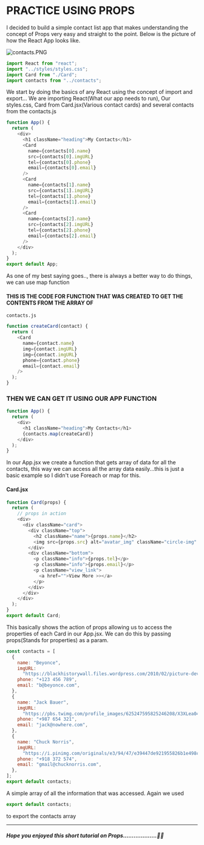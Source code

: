 # PRACTICE USING PROPS

I decided to build a simple contact list app that makes understanding the concept of Props very easy and straight to the point. Below is the picture of how the React App looks like.

![contacts.PNG](C:\Users\doksu\Pictures\MEmu%20Photo\contacts.PNG)

```javascript
import React from "react";
import "../styles/styles.css";
import Card from "./Card";
import contacts from "../contacts";
```

We start by doing the basics of any React using the concept of import and export... We are importing React(What our app needs to run), Our styles.css, Card from Card.jsx(Various contact cards) and several contacts from the contacts.js

```javascript
function App() {
  return (
    <div>
      <h1 className="heading">My Contacts</h1>
      <Card
        name={contacts[0].name}
        src={contacts[0].imgURL}
        tel={contacts[0].phone}
        email={contacts[0].email}
      />
      <Card
        name={contacts[1].name}
        src={contacts[1].imgURL}
        tel={contacts[1].phone}
        email={contacts[1].email}
      />
      <Card
        name={contacts[2].name}
        src={contacts[2].imgURL}
        tel={contacts[2].phone}
        email={contacts[2].email}
      />
    </div>
  );
}
export default App;
```

As one of my best saying goes.., there is always a better way to do things, we can use map function

#### THIS IS THE CODE FOR FUNCTION THAT WAS CREATED TO GET THE CONTENTS FROM THE ARRAY OF

<code>contacts.js</code>

```javascript
function createCard(contact) {
  return (
    <Card
      name={contact.name}
      img={contact.imgURL}
      img={contact.imgURL}
      phone={contact.phone}
      email={contact.email}
    />
  );
}
```

### THEN WE CAN GET IT USING OUR APP FUNCTION

```javascript
function App() {
  return (
    <div>
      <h1 className="heading">My Contacts</h1>
      {contacts.map(createCard)}
    </div>
  );
}
```

In our App.jsx we create a function that gets array of data for all the contacts, this way we can access all the array data easily...this is just a basic example so I didn't use Foreach or map for this.

#### Card.jsx

```javascript
function Card(props) {
  return (
    // props in action
    <div>
      <div className="card">
        <div className="top">
          <h2 className="name">{props.name}</h2>
          <img src={props.src} alt="avatar_img" className="circle-img" />
        </div>
        <div className="bottom">
          <p className="info">{props.tel}</p>
          <p className="info">{props.email}</p>
          <p className="view_link">
            <a href="">View More >></a>
          </p>
        </div>
      </div>
    </div>
  );
}
export default Card;
```

This basically shows the action of props allowing us to access the properties of each Card in our App.jsx. We can do this by passing props(Stands for properties) as a param.

```javascript
const contacts = [
  {
    name: "Beyonce",
    imgURL:
      "https://blackhistorywall.files.wordpress.com/2010/02/picture-device-independent-bitmap-119.jpg",
    phone: "+123 456 789",
    email: "b@beyonce.com",
  },
  {
    name: "Jack Bauer",
    imgURL:
      "https://pbs.twimg.com/profile_images/625247595825246208/X3XLea04_400x400.jpg",
    phone: "+987 654 321",
    email: "jack@nowhere.com",
  },
  {
    name: "Chuck Norris",
    imgURL:
      "https://i.pinimg.com/originals/e3/94/47/e39447de921955826b1e498ccf9a39af.png",
    phone: "+918 372 574",
    email: "gmail@chucknorris.com",
  },
];
export default contacts;
```

A simple array of all the information that was accessed. Again we used

```javascript
export default contacts;
```

to export the contacts array

---

##### Hope you enjoyed this short tutorial on Props...................🚀🚀

